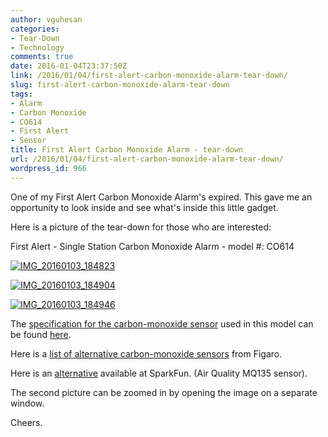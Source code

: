 ```yaml
---
author: vguhesan
categories:
- Tear-Down
- Technology
comments: true
date: 2016-01-04T23:37:50Z
link: /2016/01/04/first-alert-carbon-monoxide-alarm-tear-down/
slug: first-alert-carbon-monoxide-alarm-tear-down
tags:
- Alarm
- Carbon Monoxide
- CO614
- First Alert
- Sensor
title: First Alert Carbon Monoxide Alarm - tear-down
url: /2016/01/04/first-alert-carbon-monoxide-alarm-tear-down/
wordpress_id: 966
---
```


One of my First Alert Carbon Monoxide Alarm's expired. This gave me an opportunity to look inside and see what's inside this little gadget.

Here is a picture of the tear-down for those who are interested:

First Alert - Single Station Carbon Monoxide Alarm - model #: CO614

[![IMG_20160103_184823](/img/2016/01/img_20160103_184823.jpg?w=1024)](/img/2016/01/img_20160103_184823.jpg)

[![IMG_20160103_184904](/img/2016/01/img_20160103_184904.jpg?w=1024)](/img/2016/01/img_20160103_184904.jpg)

[![IMG_20160103_184946](/img/2016/01/img_20160103_184946.jpg?w=1024)](/img/2016/01/img_20160103_184946.jpg)

The [specification for the carbon-monoxide sensor](http://www.figarosensor.com/products/5042pdf.pdf) used in this model can be found [here](http://www.figarosensor.com/products/5042pdf.pdf).

Here is a [list of alternative carbon-monoxide sensors](http://www.figarosensor.com/products/sensor/target-gas/co/) from Figaro.

Here is an [alternative](https://www.sparkfun.com/products/9403) available at SparkFun. (Air Quality MQ135 sensor).

The second picture can be zoomed in by opening the image on a separate window.

Cheers.
